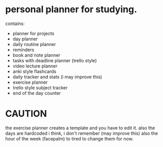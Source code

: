 # personal planner for studying.


contains:
 - planner for projects
 - day planner
 - daily routine planner
 - reminders
 - book and note planner
 - tasks with deadline planner (trello style)
 - video lecture planner
 - anki style flashcards
 - daily tracker and stats (i may improve this)
 - exercise planner
 - trello style subject tracker
 - end of the day counter
 
 
 
 # CAUTION
 the exercise planner creates a template and you have to edit it.
 also the days are hardcoded i think, i don't remember (may improve this) 
 also the hour of the week (facepalm)
 to tired to change them for now.

